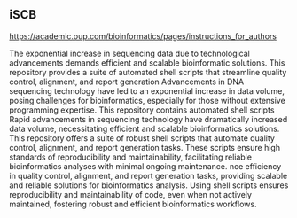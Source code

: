 #

## iSCB

https://academic.oup.com/bioinformatics/pages/instructions_for_authors

The exponential increase in sequencing data due to technological advancements demands efficient and scalable bioinformatic solutions. This repository provides a suite of automated shell scripts that streamline quality control, alignment, and report generation
Advancements in DNA sequencing technology have led to an exponential increase in
data volume, posing challenges for bioinformatics, especially for those without
extensive programming expertise. This repository contains automated shell scripts
Rapid advancements in sequencing technology have dramatically increased data
volume, necessitating efficient and scalable bioinformatics solutions. This
repository offers a suite of robust shell scripts that automate quality control,
alignment, and report generation tasks. These scripts ensure high standards of
reproducibility and maintainability, facilitating reliable bioinformatics analyses
with minimal ongoing maintenance.
nce efficiency in quality control, alignment, and report generation tasks,
providing scalable and reliable solutions for bioinformatics analysis.
Using shell scripts ensures reproducibility and maintainability of code,
even when not actively maintained, fostering robust and efficient bioinformatics
workflows.
